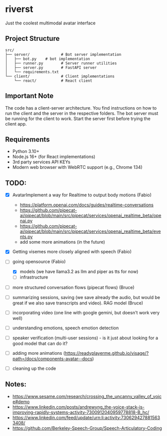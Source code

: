 # riverst
Just the coolest multimodal avatar interface 

## Project Structure

```
src/
├── server/              # Bot server implementation
│   ├── bot.py    # bot implementation
│   ├── runner.py        # Server runner utilities
│   ├── server.py        # FastAPI server
│   └── requirements.txt
└── client/              # Client implementations
    └── react/           # React client
```

## Important Note

The code has a client-server architecture. You find instructions on how to run the client and the server in the respective folders. The bot server must be running for the client to work. Start the server first before trying the client app.

## Requirements

- Python 3.10+
- Node.js 16+ (for React implementations)
- 3rd party services API KEYs
- Modern web browser with WebRTC support (e.g., Chrome 134)


## TODO:
- [x] AvatarImplement a way for Realtime to output body motions (Fabio)
    - https://platform.openai.com/docs/guides/realtime-conversations
    - https://github.com/pipecat-ai/pipecat/blob/main/src/pipecat/services/openai_realtime_beta/openai.py
    - https://github.com/pipecat-ai/pipecat/blob/main/src/pipecat/services/openai_realtime_beta/events.py
    - add some more animations (in the future)
- [x] Getting visemes more closely aligned with speech (Fabio)
- [ ] going opensource (Fabio)
    - [x] models (we have llama3.2 as llm and piper as tts for now)
    - [ ] infrastructure
- [ ] more structured conversation flows (pipecat flows) (Bruce)
- [ ] summarizing sessions, saving (we save already the audio, but would be great if we also save transcripts and video). RAG model (Bruce)

- [ ] incorporating video (one line with google gemini, but doesn't work very well)
- [ ] understanding emotions, speech emotion detection
- [ ] speaker verification (multi-user sessions) - is it just about looking for a good model that can do it?
- [ ] adding more animations (https://readyplayerme.github.io/visage/?path=/docs/components-avatar--docs)
- [ ] cleaning up the code

## Notes:
- https://www.sesame.com/research/crossing_the_uncanny_valley_of_voice#demo
- https://www.linkedin.com/posts/andrewyng_the-voice-stack-is-improving-rapidly-systems-activity-7300912040959778818-B_hc/
- https://www.linkedin.com/feed/update/urn:li:activity:7306294278815633408/
- https://github.com/Berkeley-Speech-Group/Speech-Articulatory-Coding
